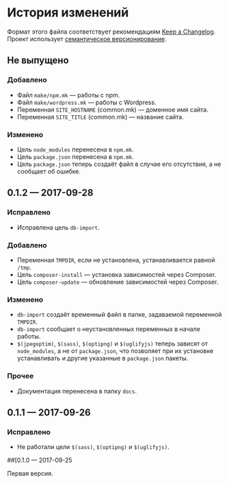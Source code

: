 # История изменений

Формат этого файла соответствует рекомендациям [Keep a Changelog](http://keepachangelog.com/en/1.0.0/).
Проект использует [семантическое версионирование](http://semver.org/spec/v2.0.0.html).

## Не выпущено

### Добавлено

- Файл `make/npm.mk` — работы с npm.
- Файл `make/wordpress.mk` — работы с Wordpress.
- Переменная `SITE_HOSTNAME` (common.mk) — доменное имя сайта.
- Переменная `SITE_TITLE` (common.mk) — название сайта.

### Изменено

- Цель `node_modules` перенесена в `npm.mk`.
- Цель `package.json` перенесена в `npm.mk`.
- Цель `package.json` теперь создаёт файл в случае его отсутствия, а не сообщает об ошибке.

## 0.1.2 — 2017-09-28

### Исправлено

- Исправлена цель `db-import`.

### Добавлено

- Переменная `TMPDIR`, если не установлена, устанавливается равной `/tmp`.
- Цель `composer-install` — установка зависимостей через Composer.  
- Цель `composer-update` — обновление зависимостей через Composer.  

### Изменено

- `db-import` создаёт временный файл в папке, задаваемой переменной `TMPDIR`.
- `db-import` сообщает о неустановленных переменных в начале работы.
- `$(jpegoptim)`, `$(sass)`, `$(optipng)` и `$(uglifyjs)` теперь зависят от `node_modules`, а не от
  `package.json`, что позволяет при их установке устанавливать и другие указанные в `package.json`
  пакеты. 

### Прочее

- Документация перенесена в папку `docs`.


## 0.1.1 — 2017-09-26

### Исправлено

- Не работали цели `$(sass)`, `$(optipng)` и `$(uglifyjs)`.


##[0.1.0 — 2017-09-25

Первая версия.
